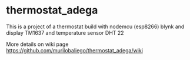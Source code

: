 # thermostat_adega
This is a project of a thermostat build with nodemcu (esp8266) blynk and display TM1637  and temperature sensor DHT 22

More details on wiki page https://github.com/murilobaliego/thermostat_adega/wiki
